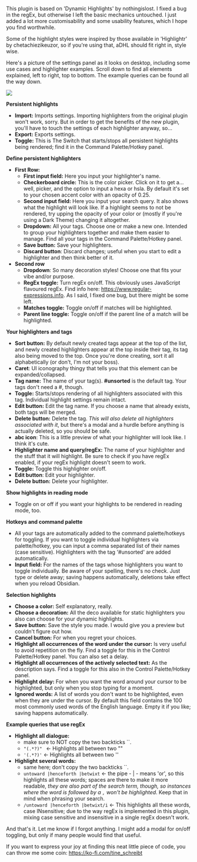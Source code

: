 This plugin is based on 'Dynamic Highlights' by nothingislost. I fixed a bug in
the regEx, but otherwise I left the basic mechanics untouched. I just added a
lot more customisability and some usability features, which I hope you find
worthwhile.

Some of the highlight styles were inspired by those available in 'Highlightr' by
chetachiezikeuzor, so if you're using that, aDHL should fit right in, style
wise.

Here's a picture of the settings panel as it looks on desktop, including some
use cases and highlighter examples. Scroll down to find all elements explained,
left to right, top to bottom. The example queries can be found all the way down.

<img src="https://github.com/tine-schreibt/active_aDHL/blob/main/Another-dynamic-highlights-plugin.png?raw=true">

**Persistent highlights**

- **Import:** Imports settings. Importing highlighters from the original plugin
  won't work, sorry. But in order to get the benefits of the new plugin, you'll
  have to touch the settings of each highlighter anyway, so...
- **Export:** Exports settings.
- **Toggle:** This is The Switch that starts/stops all persistent highlights
  being rendered; find it in the Command Palette/Hotkey panel.

**Define persistent highlighters**

- **First Row:**
  - **First input field:** Here you input your highlighter's name.
  - **Checkerboard circle:** This is the color picker. Click on it to get a...
    well, picker, and the option to input a hexa or hsla. By default it's set to
    your chosen accent color with an opacity of 0.25.
  - **Second input field:** Here you input your search query. It also shows what
    the highlight will look like. If a highlight seems to not be rendered, try
    upping the opacity of your color or (mostly if you're using a Dark Theme)
    changing it altogether.
  - **Dropdown:** All your tags. Choose one or make a new one. Intended to group
    your highlighters together and make them easier to manage. Find all your
    tags in the Command Palette/Hotkey panel.
  - **Save button:** Save your highlighters.
  - **Discard button**: Discard changes; useful when you start to edit a
    highlighter and then think better of it.
- **Second row**
  - **Dropdown**: So many decoration styles! Choose one that fits your vibe
    and/or purpose.
  - **RegEx toggle:** Turn regEx on/off. This obviously uses JavaScript
    flavoured regEx. Find info here: https://www.regular-expressions.info. As I
    said, I fixed one bug, but there might be some left.
  - **Matches toggle:** Toggle on/off if matches will be highlighted.
  - **Parent line toggle:** Toggle on/off if the parent line of a match will be
    highlighted.

**Your highlighters and tags**

- **Sort button:** By default newly created tags appear at the top of the list,
  and newly created highlighters appear at the top inside their tag, its tag
  also being moved to the top. Once you're done creating, sort it all
  alphabetically (or don't, I'm not your boss).
- **Caret**: UI iconography thingy that tells you that this element can be
  expanded/collapsed.
- **Tag name:** The name of your tag(s). **#unsorted** is the default tag. Your
  tags don't need a #, though.
- **Toggle:** Starts/stops rendering of all highlighters associated with this
  tag. Individual highlight settings remain intact.
- **Edit button:** Edit the tag name. If you choose a name that already exists,
  both tags will be merged.
- **Delete button:** Delete the tag. _This will also delete all highlighters
  associated with it_, but there's a modal and a hurdle before anything is
  actually deleted, so you should be safe.
- **abc icon**: This is a little preview of what your highlighter will look
  like. I think it's cute.
- **Highlighter name and query/regEx:** The name of your highlighter and the
  stuff that it will highlight. Be sure to check if you have regEx enabled, if
  your regEx highlight doesn't seem to work.
- **Toggle:** Toggle this highlighter on/off.
- **Edit button**: Edit your highlighter.
- **Delete button:** Delete your highlighter.

**Show highlights in reading mode**

- Toggle on or off if you want your highlights to be rendered in reading mode, too. 

**Hotkeys and command palette**

- All your tags are automatically added to the command palette/hotkeys for
  toggling. If you want to toggle individual highlighters via palette/hotkey,
  you can input a comma separated list of their names (case sensitive).
  Highlighters with the tag '#unsorted' are added automatically.
- **Input field:** For the names of the tags whose highlighters you want to
  toggle individually. Be aware of your spelling, there's no check. Just type or
  delete away; saving happens automatically, deletions take effect when you
  reload Obsidian.

**Selection highlights**

- **Choose a color:** Self explanatory, really.
- **Choose a decoration:** All the deco available for static highlighters you
  also can choose for your dynamic highlights.
- **Save button:** Save the style you made. I would give you a preview but
  couldn't figure out how.
- **Cancel button:** For when you regret your choices.
- **Highlight all occurrences of the word under the cursor:** Is very useful to
  avoid repetition on the fly. Find a toggle for this in the Control
  Palette/Hotkey panel. You can also set a delay.
- **Highlight all occurrences of the actively selected text:** As the
  description says. Find a toggle for this also in the Control Palette/Hotkey
  panel.
- **Highlight delay:** For when you want the word around your cursor to be
  highlighted, but only when you stop typing for a moment.
- **Ignored words:** A list of words you don't want to be highlighted, even when
  they are under the cursor. By default this field contains the 100 most
  commonly used words of the English language. Empty it if you like; saving
  happens automatically.

**Example queries that use regEx**

- **Highlight all dialogue:**
  - make sure to NOT copy the two backticks \`\`.
  - `"(.*?)" ` <- Highlights all between two ""
  - `'(.*?)'` <- Highlights all between two ''
- **Highlight several words:**
  - same here; don't copy the two backticks \`\`.
  - `untoward |henceforth |betwixt` <- the pipe - | - means 'or', so this
    highlights all these words; spaces are there to make it more readable, _they
    are also part of the search term, though, so instances where the word is
    followed by a `,` won't be highlighted_. Keep that in mind when phrasing
    your search.
  - `/untoward |henceforth |betwixt/i` <- This highlights all these words, case
    INsensitive; due to the way regEx is implemented in this plugin, mixing case
    sensitive and insensitive in a single regEx doesn't work.

And that's it. Let me know if I forgot anything. I might add a modal for on/off
toggling, but only if many people would find that useful.

If you want to express your joy at finding this neat little piece of code, you
can throw me some coin: https://ko-fi.com/tine_schreibt

